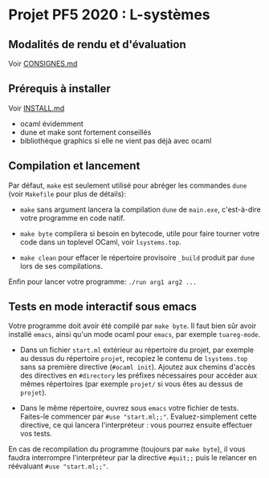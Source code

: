 Projet PF5 2020 : L-systèmes
============================

## Modalités de rendu et d'évaluation

Voir [CONSIGNES.md](CONSIGNES.md)

## Prérequis à installer

Voir [INSTALL.md](../INSTALL.md)

  - ocaml évidemment
  - dune et make sont fortement conseillés
  - bibliothèque graphics si elle ne vient pas déjà avec ocaml

## Compilation et lancement

Par défaut, `make` est seulement utilisé pour abréger les commandes `dune` (voir `Makefile` pour plus de détails):

  - `make` sans argument lancera la compilation `dune` de `main.exe`,
    c'est-à-dire votre programme en code natif.

  - `make byte` compilera si besoin en bytecode, utile pour faire
    tourner votre code dans un toplevel OCaml, voir `lsystems.top`.

  - `make clean` pour effacer le répertoire provisoire `_build` 
    produit par `dune` lors de ses compilations.

Enfin pour lancer votre programme: `./run arg1 arg2 ...`

## Tests en mode interactif sous emacs

Votre programme doit avoir été compilé par `make byte`. Il faut bien sûr avoir installé `emacs`, 
ainsi qu'un mode ocaml pour `emacs`,  par exemple `tuareg-mode`.
  
  - Dans un fichier `start.ml` extérieur au répertoire du projet, par exemple
    au dessus du répertoire `projet`, recopiez le contenu de `lsystems.top`
    sans sa première directive  (`#ocaml init`). Ajoutez aux chemins d'accès
    des directives en `#directory` les préfixes nécessaires pour accéder aux
    mêmes répertoires (par exemple `projet/` si vous êtes au dessus de `projet`).

  - Dans le même répertoire, ouvrez sous `emacs` votre fichier de tests. Faites-le
    commencer par `#use "start.ml;;"`. Evaluez-simplement cette directive, ce qui
    lancera l'interpréteur : vous pourrez ensuite effectuer vos tests. 

En cas de recompilation du programme (toujours par `make byte`), il vous
faudra interrompre l'interpréteur par la directive `#quit;;` puis le relancer
en réévaluant `#use "start.ml;;"`.

  
